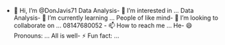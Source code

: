 - 👋 Hi, I’m @DonJavis71
Data Analysis- 👀 I’m interested in ...
Data Analysis- 🌱 I’m currently learning ...
People of like mind- 💞️ I’m looking to collaborate on ...
08147680052 - 📫 How to reach me ...
He- 😄 Pronouns: ...
All is well- ⚡ Fun fact: ...

<!---
DonJavis71/DonJavis71 is a ✨ special ✨ repository because its `README.md` (this file) appears on your GitHub profile.
You can click the Preview link to take a look at your changes.
--->
